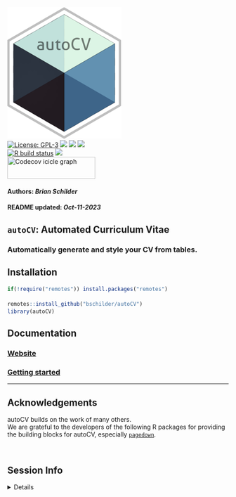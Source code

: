 <img src='https://github.com/bschilder/autoCV/raw/master/inst/hex/hex.png' title='Hex sticker for autoCV' height='300'><br>
[![License:
GPL-3](https://img.shields.io/badge/license-GPL--3-blue.svg)](https://cran.r-project.org/web/licenses/GPL-3)
[![](https://img.shields.io/badge/devel%20version-0.99.0-black.svg)](https://github.com/bschilder/autoCV)
[![](https://img.shields.io/github/languages/code-size/bschilder/autoCV.svg)](https://github.com/bschilder/autoCV)
[![](https://img.shields.io/github/last-commit/bschilder/autoCV.svg)](https://github.com/bschilder/autoCV/commits/master)
<br> [![R build
status](https://github.com/bschilder/autoCV/workflows/rworkflows/badge.svg)](https://github.com/bschilder/autoCV/actions)
[![](https://codecov.io/gh/bschilder/autoCV/branch/master/graph/badge.svg)](https://app.codecov.io/gh/bschilder/autoCV)
<br>
<a href='https://app.codecov.io/gh/bschilder/autoCV/tree/master' target='_blank'><img src='https://codecov.io/gh/bschilder/autoCV/branch/master/graphs/icicle.svg' title='Codecov icicle graph' width='200' height='50' style='vertical-align: top;'></a>  
<h4>  
Authors: <i>Brian Schilder</i>  
</h4>
<h4>  
README updated: <i>Oct-11-2023</i>  
</h4>

<!-- To modify Package/Title/Description/Authors fields, edit the DESCRIPTION file -->

## `autoCV`: Automated Curriculum Vitae

### Automatically generate and style your CV from tables.

## Installation

``` r
if(!require("remotes")) install.packages("remotes")

remotes::install_github("bschilder/autoCV")
library(autoCV)
```

## Documentation

### [Website](https://bschilder.github.io/autoCV)

### [Getting started](https://bschilder.github.io/autoCV/articles/autoCV)

<hr>

## Acknowledgements

autoCV builds on the work of many others.  
We are grateful to the developers of the following R packages for
providing the building blocks for autoCV, especially
[`pagedown`](https://github.com/rstudio/pagedown).

<br>

## Session Info

<details>

``` r
utils::sessionInfo()
```

    ## R version 4.3.1 (2023-06-16)
    ## Platform: aarch64-apple-darwin20 (64-bit)
    ## Running under: macOS Ventura 13.6
    ## 
    ## Matrix products: default
    ## BLAS:   /Library/Frameworks/R.framework/Versions/4.3-arm64/Resources/lib/libRblas.0.dylib 
    ## LAPACK: /Library/Frameworks/R.framework/Versions/4.3-arm64/Resources/lib/libRlapack.dylib;  LAPACK version 3.11.0
    ## 
    ## locale:
    ## [1] en_US.UTF-8/en_US.UTF-8/en_US.UTF-8/C/en_US.UTF-8/en_US.UTF-8
    ## 
    ## time zone: Europe/London
    ## tzcode source: internal
    ## 
    ## attached base packages:
    ## [1] stats     graphics  grDevices utils     datasets  methods   base     
    ## 
    ## loaded via a namespace (and not attached):
    ##  [1] gtable_0.3.4        jsonlite_1.8.7      renv_1.0.3         
    ##  [4] dplyr_1.1.3         compiler_4.3.1      BiocManager_1.30.22
    ##  [7] tidyselect_1.2.0    rvcheck_0.2.1       scales_1.2.1       
    ## [10] yaml_2.3.7          fastmap_1.1.1       here_1.0.1         
    ## [13] ggplot2_3.4.3       R6_2.5.1            generics_0.1.3     
    ## [16] knitr_1.44          yulab.utils_0.1.0   tibble_3.2.1       
    ## [19] desc_1.4.2          dlstats_0.1.7       rprojroot_2.0.3    
    ## [22] munsell_0.5.0       pillar_1.9.0        RColorBrewer_1.1-3 
    ## [25] rlang_1.1.1         utf8_1.2.3          cachem_1.0.8       
    ## [28] badger_0.2.3        xfun_0.40           fs_1.6.3           
    ## [31] memoise_2.0.1       cli_3.6.1           magrittr_2.0.3     
    ## [34] rworkflows_0.99.14  digest_0.6.33       grid_4.3.1         
    ## [37] rstudioapi_0.15.0   lifecycle_1.0.3     vctrs_0.6.3        
    ## [40] data.table_1.14.8   evaluate_0.22       glue_1.6.2         
    ## [43] fansi_1.0.5         colorspace_2.1-0    rmarkdown_2.25     
    ## [46] tools_4.3.1         pkgconfig_2.0.3     htmltools_0.5.6.1

</details>
